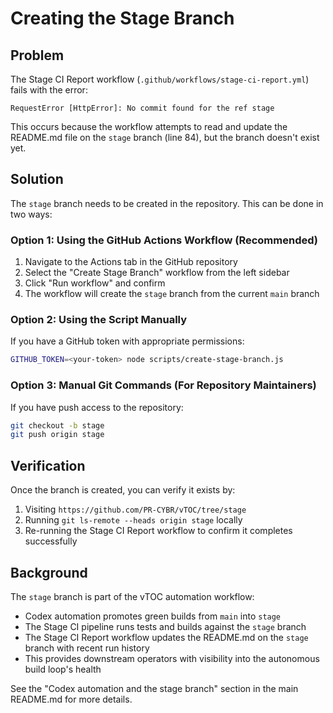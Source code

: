 # Creating the Stage Branch

## Problem

The Stage CI Report workflow (`.github/workflows/stage-ci-report.yml`) fails with the error:

```
RequestError [HttpError]: No commit found for the ref stage
```

This occurs because the workflow attempts to read and update the README.md file on the `stage` branch (line 84), but the branch doesn't exist yet.

## Solution

The `stage` branch needs to be created in the repository. This can be done in two ways:

### Option 1: Using the GitHub Actions Workflow (Recommended)

1. Navigate to the Actions tab in the GitHub repository
2. Select the "Create Stage Branch" workflow from the left sidebar
3. Click "Run workflow" and confirm
4. The workflow will create the `stage` branch from the current `main` branch

### Option 2: Using the Script Manually

If you have a GitHub token with appropriate permissions:

```bash
GITHUB_TOKEN=<your-token> node scripts/create-stage-branch.js
```

### Option 3: Manual Git Commands (For Repository Maintainers)

If you have push access to the repository:

```bash
git checkout -b stage
git push origin stage
```

## Verification

Once the branch is created, you can verify it exists by:

1. Visiting `https://github.com/PR-CYBR/vTOC/tree/stage`
2. Running `git ls-remote --heads origin stage` locally
3. Re-running the Stage CI Report workflow to confirm it completes successfully

## Background

The `stage` branch is part of the vTOC automation workflow:

- Codex automation promotes green builds from `main` into `stage`
- The Stage CI pipeline runs tests and builds against the `stage` branch
- The Stage CI Report workflow updates the README.md on the `stage` branch with recent run history
- This provides downstream operators with visibility into the autonomous build loop's health

See the "Codex automation and the stage branch" section in the main README.md for more details.
